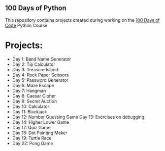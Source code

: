 ## 100 Days of Python
This repository contains projects created during working on the <a href="https://www.udemy.com/course/100-days-of-code/">100 Days of Code</a> Python Course

# Projects:
- Day 1: Band Name Generator
- Day 2: Tip Calculator
- Day 3: Treasure Island
- Day 4: Rock Paper Scissors
- Day 5: Password Generator
- Day 6: Maze Escape
- Day 7: Hangman
- Day 8: Caesar Cipher
- Day 9: Secret Auction
- Day 10: Calculator
- Day 11: Blackjack
- Day 12: Number Guessing Game
Day 13: Exercises on debugging
- Day 14: Higher Lower Game
- Day 17: Quiz Game
- Day 18: Dot Painting Maker
- Day 19: Turtle Race
- Day 22: Pong Game
